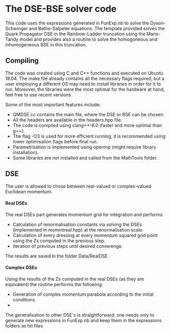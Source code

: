# The DSE-BSE solver code

This code uses the expressions generated in FunExp.nb to solve the Dyson-Schwinger and Bethe-Salpeter equations. 
The template provided solves the Quark Propagator DSE in the Rainbow-Ladder truncation using the Maris-Tandy model and provides also a routine to solve the homogoneous and inhomogeneous BSE in this truncation. 

## Compiling

The code was created using C and C++ functions and executed on Ubuntu 18.04. The make file already contains all the necessary flags required, but a user employing a different OS may need to install libraries in order for it to run. Moreover, the libraries were the most optimal for the hardware at hand, feel free to use recent versions.

Some of the most important features include:

- QMDSE.cc contains the main file, where the DSE or BSE can be chosen.
- All the headers are available in the headers.hpp file.
- The code is compiled using clang++-6.0 (faster and more optimal than g++).
- The flag -O3 is used for more efficient running, it is recommended using lower optimisation flags before final run.
- Parametrisation is implemented using openmp (might require library installation).
- Some libraries are not installed and called from the MathTools folder.


## DSE

The user is allowed to chose between real-valued or complex-valued Euclidean momentum. 

#### Real DSEs

The real DSEs part generates momentum grid for integration and performs:

- Calculation of renormalisation constants via solving the DSEs (implemented in momintreal.hpp) at the renormalisation scale.
- Calculation of every dressing at every momentum squared grid point using the Zs computed in the previous step.
- Iteration of previous steps until desired converenge.

The results are saved in the folder Data/RealDSE .

#### Complex DSEs

Using the results of the Zs computed in the real DSEs (as they are equivalent) the routine performs the following:

- Generation of complex momentum parabola according to the initial conditions.
- 

The generalisation to other DSE's is straightforward: one needs only to generate new expressions in FunExp.nb and keep them in the expressions folders as txt files
